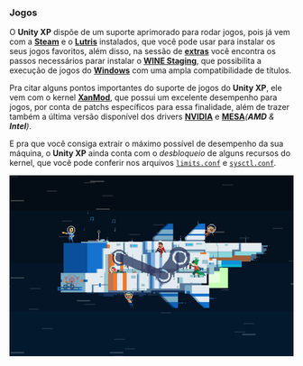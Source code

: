 ### Jogos

O **Unity XP** dispõe de um suporte aprimorado para rodar jogos, pois já vem com a [**Steam**](https://store.steampowered.com/about/) e o [**Lutris**](https://lutris.net/) instalados, que você pode usar para instalar os seus jogos favoritos, além disso, na sessão de [**extras**](https://docs.unityxp.tk/#extras) você encontra os passos necessários parar instalar o [**WINE Staging**](https://wiki.winehq.org/Wine-Staging), que possibilita a execução de jogos do [**Windows**](https://www.microsoft.com/pt-br/windows) com uma ampla compatibilidade de títulos.

Pra citar alguns pontos importantes do suporte de jogos do **Unity XP**, ele vem com o kernel [**XanMod**](https://xanmod.org/), que possui um excelente desempenho para jogos, por conta de patchs específicos para essa finalidade, além de trazer também a última versão disponível dos drivers [**NVIDIA**](https://launchpad.net/~system76/+archive/ubuntu/pop/) e [**MESA**](https://launchpad.net/~oibaf/+archive/ubuntu/graphics-drivers)_(**AMD** & **Intel**)_.

E pra que você consiga extrair o máximo possível de desempenho da sua máquina, o **Unity XP** ainda conta com o _desbloqueio_ de alguns recursos do kernel, que você pode conferir nos arquivos [`limits.conf`](https://github.com/rauldipeas/Unity-XP/blob/master/code/settings/limits.conf) e [`sysctl.conf`](https://github.com/rauldipeas/Unity-XP/blob/master/code/settings/sysctl.conf).

![steam-spaceship](images/steam-spaceship.gif)

